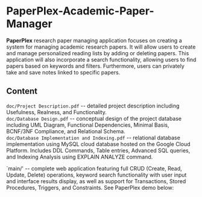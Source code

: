 # PaperPlex-Academic-Paper-Manager

**PaperPlex** research paper managing application focuses on creating a system for managing academic research papers. It will allow users to create and manage personalized reading lists by adding or deleting papers. This application will also incorporate a search functionality, allowing users to find papers based on keywords and filters. Furthermore, users can privately take and save notes linked to specific papers.

## Content

`doc/Project Description.pdf` -- detailed project description including Usefulness, Realness, and Functionality. \
`doc/Database Design.pdf` -- conceptual design of the project database including UML Diagram, Functional Dependencies, Minimal Basis, BCNF/3NF Compliance, and Relational Schema. \
`doc/Database Implementation and Indexing.pdf` -- relational database implementation using MySQL cloud database hosted on the Google Cloud Platform. Includes DDL Commands, Table entries, Advanced SQL queries, and Indexing Analysis using EXPLAIN ANALYZE command.

`main/' -- complete web application featuring full CRUD (Create, Read, Update, Delete) operations, keyword search functionality with user input and interface results display, as well as support for Transactions, Stored Procedures, Triggers, and Constraints. See PaperPlex demo below:




